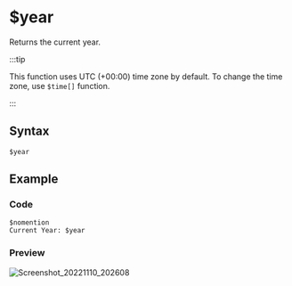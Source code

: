 # $year
Returns the current year.

:::tip

This function uses UTC (+00:00) time zone by default. To change the time zone, use `$time[]` function.

:::

## Syntax
```
$year
```

## Example

### Code
```plain title="!year"
$nomention
Current Year: $year
```

### Preview
![Screenshot_20221110_202608](https://user-images.githubusercontent.com/95774950/201124998-b149342f-e6de-49c3-802c-bd14bdf36d2e.png)
